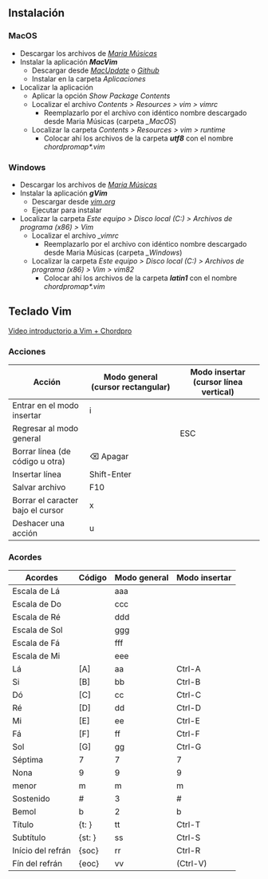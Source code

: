 ## Instalación

### MacOS

- Descargar los archivos de *[Maria Músicas](https://github.com/mariamusicas/vim/archive/v1.0.zip)*
- Instalar la aplicación ***MacVim***
  - Descargar desde *[MacUpdate](https://www.macupdate.com/app/mac/25988/macvim)* o *[Github](https://github.com/macvim-dev/macvim/releases)*
  - Instalar en la carpeta *Aplicaciones*
- Localizar la aplicación 
  - Aplicar la opción *Show Package Contents*
  - Localizar el archivo *Contents > Resources > vim > vimrc*
    - Reemplazarlo por el archivo con idéntico nombre descargado desde Maria Músicas (carpeta *\_MacOS*)
  - Localizar la carpeta *Contents > Resources > vim > runtime*
    - Colocar ahí los archivos de la carpeta ***utf8*** con el nombre *chordpromap\*.vim*

### Windows 

- Descargar los archivos de *[Maria Músicas](https://github.com/mariamusicas/vim/archive/v1.0.zip)*
- Instalar la aplicación ***gVim***
  - Descargar desde *[vim.org](https://www.vim.org/download.php#pc)*
  - Ejecutar para instalar
- Localizar la carpeta *Este equipo > Disco local (C:) > Archivos de programa (x86) > Vim*
  - Localizar el archivo *_vimrc*
    - Reemplazarlo por el archivo con idéntico nombre descargado desde Maria Músicas (carpeta *\_Windows*)
  - Localizar la carpeta *Este equipo > Disco local (C:) > Archivos de programa (x86) > Vim > vim82*
    - Colocar ahí los archivos de la carpeta ***latin1*** con el nombre *chordpromap\*.vim*

## Teclado Vim

[Video introductorio a Vim + Chordpro](https://youtu.be/b0c4IOwtpnc)

### Acciones

| Acción    | Modo general (cursor rectangular) | Modo insertar (cursor línea vertical) |
|-----------------------------------------|----------------------|----------------------|
| Entrar en el modo insertar              | i                    |                      |
| Regresar al modo general                |                      | ESC                  |
| Borrar línea (de código u otra)         | ⌫ Apagar             |                      |
| Insertar línea                          | Shift-Enter          |                      |
| Salvar archivo                          | F10                  |                      |
| Borrar el caracter bajo el cursor       | x                    |                      |
| Deshacer una acción                     | u                    |                      |

### Acordes

| Acordes           | Código | Modo general | Modo insertar |
| ----------------- | ------ | ------------ | ------------- |
| Escala de Lá      |        | aaa          |               |
| Escala de Do      |        | ccc          |               |
| Escala de Ré      |        | ddd          |               |
| Escala de Sol     |        | ggg          |               |
| Escala de Fá      |        | fff          |               |
| Escala de Mi      |        | eee          |               |
| Lá                | [A]    | aa           | Ctrl-A        |
| Si                | [B]    | bb           | Ctrl-B        |
| Dó                | [C]    | cc           | Ctrl-C        |
| Ré                | [D]    | dd           | Ctrl-D        |
| Mi                | [E]    | ee           | Ctrl-E        |
| Fá                | [F]    | ff           | Ctrl-F        |
| Sol               | [G]    | gg           | Ctrl-G        |
| Séptima           | 7      | 7            | 7             |
| Nona              | 9      | 9            | 9             |
| menor             | m      | m            | m             |
| Sostenido         | #      | 3            | #             |
| Bemol             | b      | 2            | b             |
| Título            | {t: }  | tt           | Ctrl-T        |
| Subtítulo         | {st: } | ss           | Ctrl-S        |
| Início del refrán | {soc}  | rr           | Ctrl-R        |
| Fín del refrán    | {eoc}  | vv           | (Ctrl-V)      |
